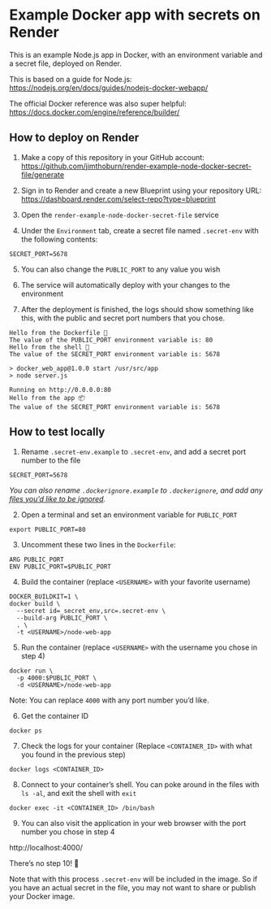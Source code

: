 # Example Docker app with secrets on Render

This is an example Node.js app in Docker, with an environment variable and a secret file, deployed on Render.

This is based on a guide for Node.js:
https://nodejs.org/en/docs/guides/nodejs-docker-webapp/

The official Docker reference was also super helpful:
https://docs.docker.com/engine/reference/builder/

## How to deploy on Render

1. Make a copy of this repository in your GitHub account:  
https://github.com/jimthoburn/render-example-node-docker-secret-file/generate

2. Sign in to Render and create a new Blueprint using your repository URL:  
https://dashboard.render.com/select-repo?type=blueprint

3. Open the `render-example-node-docker-secret-file` service

4. Under the `Environment` tab, create a secret file named `.secret-env` with the following contents:
```
SECRET_PORT=5678
```

5. You can also change the `PUBLIC_PORT` to any value you wish

6. The service will automatically deploy with your changes to the environment

7. After the deployment is finished, the logs should show something like this, with the public and secret port numbers that you chose.
```
Hello from the Dockerfile 🐳
The value of the PUBLIC_PORT environment variable is: 80
Hello from the shell 🐚
The value of the SECRET_PORT environment variable is: 5678

> docker_web_app@1.0.0 start /usr/src/app
> node server.js

Running on http://0.0.0.0:80
Hello from the app 📦
The value of the SECRET_PORT environment variable is: 5678
```

## How to test locally

1. Rename `.secret-env.example` to `.secret-env`, and add a secret port number to the file
```
SECRET_PORT=5678
```

_You can also rename `.dockerignore.example` to `.dockerignore`, and add any [files you’d like to be ignored](https://docs.docker.com/engine/reference/builder/#dockerignore-file)._

2. Open a terminal and set an environment variable for `PUBLIC_PORT`
```
export PUBLIC_PORT=80
```

3. Uncomment these two lines in the `Dockerfile`:
```
ARG PUBLIC_PORT
ENV PUBLIC_PORT=$PUBLIC_PORT
```

4. Build the container (replace `<USERNAME>` with your favorite username)
```
DOCKER_BUILDKIT=1 \
docker build \
  --secret id=_secret_env,src=.secret-env \
  --build-arg PUBLIC_PORT \
  . \
  -t <USERNAME>/node-web-app
```

5. Run the container (replace `<USERNAME>` with the username you chose in step 4)
```
docker run \
  -p 4000:$PUBLIC_PORT \
  -d <USERNAME>/node-web-app
```

Note: You can replace `4000` with any port number you’d like.

6. Get the container ID
```
docker ps
```

7. Check the logs for your container (Replace `<CONTAINER_ID>` with what you found in the previous step)
```
docker logs <CONTAINER_ID>
```

8. Connect to your container’s shell. You can poke around in the files with `ls -al`, and exit the shell with `exit`
```
docker exec -it <CONTAINER_ID> /bin/bash
```

9. You can also visit the application in your web browser with the port number you chose in step 4

http://localhost:4000/

There’s no step 10! 🎉

Note that with this process `.secret-env` will be included in the image. So if you have an actual secret in the file, you may not want to share or publish your Docker image.
